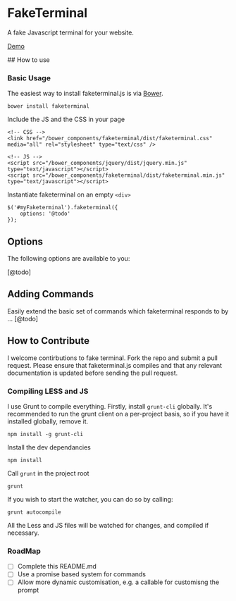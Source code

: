 # FakeTerminal

A fake Javascript terminal for your website.

[Demo](http://hellopablo.github.io/faketerminal/)


## How to use

### Basic Usage

The easiest way to install faketerminal.js is via [Bower](http://bower.io).

    bower install faketerminal

Include the JS and the CSS in your page

    <!-- CSS -->
    <link href="/bower_components/faketerminal/dist/faketerminal.css" media="all" rel="stylesheet" type="text/css" />

    <!-- JS -->
    <script src="/bower_components/jquery/dist/jquery.min.js" type="text/javascript"></script>
    <script src="/bower_components/faketerminal/dist/faketerminal.min.js" type="text/javascript"></script>

Instantiate faketerminal on an empty `<div>`

    $('#myFaketerminal').faketerminal({
        options: '@todo'
    });


## Options

The following options are available to you:

[@todo]


## Adding Commands

Easily extend the basic set of commands which faketerminal responds to by ... [@todo]


## How to Contribute

I welcome contirbutions to fake terminal. Fork the repo and submit a pull request. Please ensure that faketerminal.js
compiles and that any relevant documentation is updated before sending the pull request.

### Compiling LESS and JS

I use Grunt to compile everything. Firstly, install `grunt-cli` globally. It's recommended to run the grunt client on a
per-project basis, so if you have it installed globally, remove it.

    npm install -g grunt-cli

Install the dev dependancies

    npm install

Call `grunt` in the project root

    grunt

If you wish to start the watcher, you can do so by calling:

    grunt autocompile

All the Less and JS files will be watched for changes, and compiled if necessary.


### RoadMap

- [ ] Complete this README.md
- [ ] Use a promise based system for commands
- [ ] Allow more dynamic customisation, e.g. a callable for customisng the prompt
